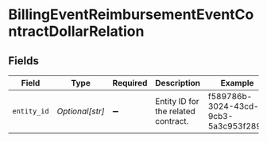 # BillingEventReimbursementEventContractDollarRelation


## Fields

| Field                                | Type                                 | Required                             | Description                          | Example                              |
| ------------------------------------ | ------------------------------------ | ------------------------------------ | ------------------------------------ | ------------------------------------ |
| `entity_id`                          | *Optional[str]*                      | :heavy_minus_sign:                   | Entity ID for the related contract.  | f589786b-3024-43cd-9cb3-5a3c953f2896 |